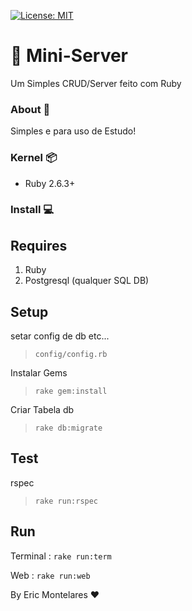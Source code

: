 [![License: MIT](https://img.shields.io/badge/License-MIT-yellow.svg)](https://opensource.org/licenses/MIT)

#  🎒 Mini-Server
Um Simples CRUD/Server feito com Ruby

<h3> About 📃</h3>

Simples e para uso de Estudo!

<h3> Kernel 📦</h3>

- Ruby 2.6.3+


<h3> Install 💻</h3>

## Requires
1. Ruby
2. Postgresql (qualquer SQL DB)

## Setup
setar config de db etc...
> ```config/config.rb```

Instalar Gems
> ```rake gem:install```

Criar Tabela db
> ```rake db:migrate```

## Test
rspec
> ```rake run:rspec```

## Run
Terminal :
```rake run:term```

Web :
```rake run:web```



By Eric Montelares ❤️
